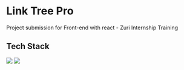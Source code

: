 # Link Tree Pro

Project submission for Front-end with react - Zuri Internship Training 

## Tech Stack

<img src="https://img.shields.io/badge/React-black?style=for-the-badge&logo=react&logoColor=#5ED4F3">

<img src="https://img.shields.io/badge/Tailwind-black?style=for-the-badge&logo=tailwindcss&logoColor=#5ED4F3">